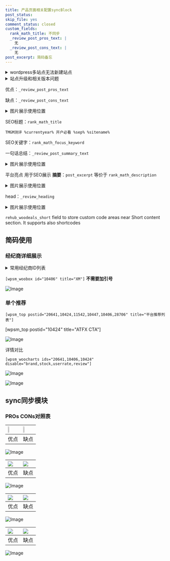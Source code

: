 ```yaml
---
title: 产品页面相关配置syncBlock
post_status: 
skip_file: yes
comment_status: closed
custom_fields:
  rank_math_title: 不同步
  _review_post_pros_text: |
    无
  _review_post_cons_text: |
    无
post_excerpt: 简码备忘
---
```

<details><summary>wordpress多站点无法新建站点</summary>

<li>和报错需要清理cookies一样的原因</li>
<li>wp-config.php里面<code>define( 'SUBDOMAIN_INSTALL', false );//子域名安装</code></li>
<li>新建子站点是用<code>define( 'SUBDOMAIN_INSTALL', true);//子域名安装</code> 完成以后，改成<code>false</code></li>
</details>

<details><summary>站点升级和相关版本问题</summary>

<p>wordpress：5.9.9
woocommerce：7.5.1
出现问题的地方：主题选项里面>><strong>Product layout >>compact style</strong></p>
<p>如何出现没有用过的字段 导致无法保存。先导出配置 然后进行修改，后面再次恢复即可。</p>
<p>出现部分字段无法显示时，需要返回默认布局后，对产品进行保存就好了。</p>
<p></p>
</details>

优点：`_review_post_pros_text`

缺点：`_review_post_cons_text`

<details><summary>图片展示使用位置</summary>

<img src="https://prod-files-secure.s3.us-west-2.amazonaws.com/39ed1227-6d7d-4570-be36-9ccd4a2c4241/f51d3d83-55d4-4bdf-9604-f37ec77ab556/Untitled.png?X-Amz-Algorithm=AWS4-HMAC-SHA256&X-Amz-Content-Sha256=UNSIGNED-PAYLOAD&X-Amz-Credential=ASIAZI2LB466UEZR4HQS%2F20251011%2Fus-west-2%2Fs3%2Faws4_request&X-Amz-Date=20251011T225515Z&X-Amz-Expires=3600&X-Amz-Security-Token=IQoJb3JpZ2luX2VjEHYaCXVzLXdlc3QtMiJIMEYCIQDZ%2BgPr6VorbVGVRi9oqUBiTi7s%2BGUlVG8G2SNWrqgGTAIhAOU42vzIn3pHb2BGipUGXfkHMeAYL0o1j2QEC7FmH0AuKv8DCB8QABoMNjM3NDIzMTgzODA1IgxkUnQIEX418lJHYBYq3APAz0kvjfiTW4dygsQna%2FcLRFzMezjtYvRP2mxRJX4FoDWvP0cnS2V9%2BaXa1ZltPGfA%2BqAfmkE99aMMdqgePUbhrFK6fm5VBlE2b%2Fzg9aZqDHaELGVlwSRSyTw%2BJaFSLP8VdX5UpSqMo26dBFhOhBf%2FLV2kC1mm4Ai2QuQJWM9LOyQWtABcrUMyuzXkVsCWqyo%2FIobaJCKgxARtSLJ3u6Eqodr%2FnLq7%2FNedaOc%2FpeXPJyyP%2BRKmHVuy5sKUAVxQtOf41wX2wNidkdWINX6gr4eKM5MvOD20XfXzrz6l0Oq4zWY7ix2XQnqpT4hAKn2vvPsux9ofTxvZzexQF6kz095lfrOboZercPT3zuk1P7WMjzQ%2BpI%2FdRsU%2B%2BR%2BUE8N%2FicIie%2F1NGyI3Q5josZBVYSodCockor0qB7f%2F3zMqEdJYFQ7LZNU%2B%2F3Kyeu53QpVz%2FfH60749FznEZBWeKQAfpMl8Gc6uOSaRRcMIIuIcHa%2FSSvFdHQq76P0xL%2BtRbq8kjQro4kmz5uIS1jxln3KIewrH4dHG4SdIN57taY38P4GavEvc8VRKD10ekW32vRTSFulYvVeolFqN957pQ1izPhNQC0soTpH7JGJw4Ha4xiCnvGxHdSakNjxMuVIk2jCzp6vHBjqkAZF02OJYQw4m9ZNwimodCW%2FjUxfh6fogk0B6xSE14zRxR0oyH%2Fn2TTGdTgdyPBtu6ISD2QEfHxS9woKNVH9C7Cg4GgNFwnywaJSHFIJgOLAT1TmxJKdozR7RK7wqvBR%2BKVVXqtfPEuXEcOEuwUl48peeDSge3lcZL2OzeYrfQPXN7Gxv%2F5h3AnE%2FGBHLXXNYcRf7WKwAD%2BuUBHuOA%2FUfQswJgoRN&X-Amz-Signature=16bb1bb7d3046048b3bf656ad6072d69a1fc54b61633de9607573a2fd1fc1ff0&X-Amz-SignedHeaders=host&x-amz-checksum-mode=ENABLED&x-id=GetObject" alt="Image">
</details>

SEO标题：`rank_math_title`

`TMGM测评 %currentyear% 开户必看 %sep% %sitename%`

SEO关键字：`rank_math_focus_keyword`

一句话总结：`_review_post_summary_text`

<details><summary>图片展示使用位置</summary>

<img src="https://prod-files-secure.s3.us-west-2.amazonaws.com/39ed1227-6d7d-4570-be36-9ccd4a2c4241/4b96a922-296c-4f4e-8630-d1c870cbce01/Untitled.png?X-Amz-Algorithm=AWS4-HMAC-SHA256&X-Amz-Content-Sha256=UNSIGNED-PAYLOAD&X-Amz-Credential=ASIAZI2LB466X64HBTRB%2F20251011%2Fus-west-2%2Fs3%2Faws4_request&X-Amz-Date=20251011T225515Z&X-Amz-Expires=3600&X-Amz-Security-Token=IQoJb3JpZ2luX2VjEHYaCXVzLXdlc3QtMiJHMEUCIQCjwQuKd4%2BO6Xaiw5BwDS%2FcUIU1s2DdIPuLkAvCfauVogIgR2WsVrYkIWskEesJH5fKnNm5xxJS28q1RCH6ug%2FcJYcq%2FwMIHxAAGgw2Mzc0MjMxODM4MDUiDCUcYiphmqOIbNZYSCrcAytaWdfxmLvCrNYWoUPMYMU6CrnqyCT2ye%2B%2FJm2Er9X6r4Z95rO8j6N1JEL2RKcysNzRNETMJyfE1pfvI58nmhV80L3DeA%2FY5kuAH5wlUsBsAdwPgtKTefD%2ByZqVoogUsDId0l%2Fvzc9j3CUTge7AOncDdNA2PbISaavsqjNxEm3RUw4Y3%2FsbpMIxuUjq5FYz0wKzyZmSAqeAy%2BWheCuErvTFRbPIOBeV%2BgrWZbLBBpKjuQPDRvRT5IwmnF8L7Xrfi7HJ8qHF%2FYa%2FdqNve6DSF4hZR1Bw8OS5YZuozczOEpbIcAXLg2ATgGAup6evno99bjN7OmrptdELqELD2I%2B200Hs6kIE68vILkwiwTBiXRr0a%2B1EA%2BKnMQdwAGL7D3Utg8kPcARhpFK6x6RxcV49uwtpH6IGuO6Bpc9ImrEhJkdNYmhXklDzexrdqZV5oZTqCQpiHWJsqtnpS%2FidB4iDagGq4A4mkwNGQgc0HRIlRuesfIUjuFvde2GziKI0uNVykIp2Y3RvumhdZMlcnSO8KD%2Bs5pzGvNPgOUZy09swpLbNq6ZwEr%2FZKDgpevGWr%2BeNaFU9kM6hpBjGpiicS1w0yT9zpHCRX2kib8I%2BnW2EwjsL8xzgr1SC3SsfdxkGMNSmq8cGOqUBiHHVnTCoSdYpTzwnE9slMvyVXTyXdIVt0Rnf%2BXlz8UeF8qBfORMHqu1KAEED%2BMEVxv4GIAwgPzVeV5FNvOHUlxljkoNDz588EI2hwFy%2BD%2BzQujur5fJnYYE9cCyanNf4USpJSgr%2B9GMXkj0JueVvxxt85Wts%2BtPjheQiR345fR6Yz7STXDLdRDoW2GWmweAN%2FEiiK%2FfxHfdZfAzaOhZ0u8XKgVSW&X-Amz-Signature=b59ec57a912eae036e7439a43242466d0446734a4a10acd527165e147cd56a72&X-Amz-SignedHeaders=host&x-amz-checksum-mode=ENABLED&x-id=GetObject" alt="Image">
</details>

平台亮点 用于SEO展示 **摘要**：`post_excerpt`  等价于 `rank_math_description`

<details><summary>图片展示使用位置</summary>

<img src="https://prod-files-secure.s3.us-west-2.amazonaws.com/39ed1227-6d7d-4570-be36-9ccd4a2c4241/1ee11f63-b60a-4dfe-a7a7-d58ff23b5d88/Untitled.png?X-Amz-Algorithm=AWS4-HMAC-SHA256&X-Amz-Content-Sha256=UNSIGNED-PAYLOAD&X-Amz-Credential=ASIAZI2LB466T6PLZZVI%2F20251011%2Fus-west-2%2Fs3%2Faws4_request&X-Amz-Date=20251011T225516Z&X-Amz-Expires=3600&X-Amz-Security-Token=IQoJb3JpZ2luX2VjEHYaCXVzLXdlc3QtMiJGMEQCIBjYY3d8BHCqHWVp5jw99d8L3UoWKP02XUtXQj%2BWi8nBAiBt6fyHptH3uLqERML%2FsXzHJJRUKUy%2FE47XYHtqbheIhir%2FAwgfEAAaDDYzNzQyMzE4MzgwNSIMaKRmAaNwZ1FzX8WGKtwDonskQarz8xLJEb9ZFGv59QbjWdZ%2FMWGv8K2iXcuxCi4KaR27qnjjSo0XhUlwkg5QAKXG%2BiOBenjWQ3UIHwDdT0df%2BpYSc5iRdo4BCUk6Z%2BUeOF79NEZwQc7t3d8tRpvMO8dhuq3%2BeY41vYknaNP6r5hMNHgek4ZbDY8ZhLsViF9JHiWO%2BWRc42iZ%2Fz5ouka5EuBDbEwPaeeBhet5uo2wt4gB7FaTppRjBo5Mg18N4ukmMF%2F57VWGFcjCaLTg5%2FwAFN14IJupvG6fYJv71ozENWMD52LHF7s9sX9sHZ1P5VzLZrKD%2FFicvLIyGEQTl9RXJQmX1vMjaNgU6ErbXYsp1cxqYq2QBCPAN%2FcvxvbJyDznPfg7i8kolImAgXAFsJRS3PiNMLes8PNrb9IeXYzJSO9vthbVR7jtmdTxtlJlcdIhTRnL%2FGt1yR5FPsH2mBSftqRFDbj7I7axPk20jPL1lJBXXARySPyapTRiyyYovhX%2F62OKIDzVuYZ%2BGNpFCdanKZjNuji8tj94qDy%2FDFiTz4BNFYHNi%2F0UwVb87S7a0yaB51VPrQom8tKoy89ZOt0lkijIvUi8Nly0v4cxuJSk2hpGWJNtqzoC2WLVTaOZx9BZmNjtiDQKNX9Lf1AwxaarxwY6pgEtanPkjgXl0WfyEIwG9cU9xSVJp%2BCLmTiuiFu%2BiKwG46WWxBTd%2FHnw6Pg8qaCfoKNGQLId3YcPfzsKME4liL4jJ3sWP8bpY0xedaZ4Qt9kLAd3tL7r0SPaqvLUyityvDlBU92b3%2FNrx%2Bu%2FoVfB582eZyCTCdy73LHyHokM7k1nQLBfFjUgFv4HyLLbQNF%2Fx9w77pPzPTzpUEFZEoYLk8INTFKk4WG3&X-Amz-Signature=98d4cb6779c457c9d16498a49c3bf3f2bd3341a8a3d6d3f9d3ff6d315f039a2f&X-Amz-SignedHeaders=host&x-amz-checksum-mode=ENABLED&x-id=GetObject" alt="Image">
<img src="https://prod-files-secure.s3.us-west-2.amazonaws.com/39ed1227-6d7d-4570-be36-9ccd4a2c4241/ad4118b5-78d8-4fbe-801e-3b29b5d99c01/Untitled.png?X-Amz-Algorithm=AWS4-HMAC-SHA256&X-Amz-Content-Sha256=UNSIGNED-PAYLOAD&X-Amz-Credential=ASIAZI2LB466T6PLZZVI%2F20251011%2Fus-west-2%2Fs3%2Faws4_request&X-Amz-Date=20251011T225516Z&X-Amz-Expires=3600&X-Amz-Security-Token=IQoJb3JpZ2luX2VjEHYaCXVzLXdlc3QtMiJGMEQCIBjYY3d8BHCqHWVp5jw99d8L3UoWKP02XUtXQj%2BWi8nBAiBt6fyHptH3uLqERML%2FsXzHJJRUKUy%2FE47XYHtqbheIhir%2FAwgfEAAaDDYzNzQyMzE4MzgwNSIMaKRmAaNwZ1FzX8WGKtwDonskQarz8xLJEb9ZFGv59QbjWdZ%2FMWGv8K2iXcuxCi4KaR27qnjjSo0XhUlwkg5QAKXG%2BiOBenjWQ3UIHwDdT0df%2BpYSc5iRdo4BCUk6Z%2BUeOF79NEZwQc7t3d8tRpvMO8dhuq3%2BeY41vYknaNP6r5hMNHgek4ZbDY8ZhLsViF9JHiWO%2BWRc42iZ%2Fz5ouka5EuBDbEwPaeeBhet5uo2wt4gB7FaTppRjBo5Mg18N4ukmMF%2F57VWGFcjCaLTg5%2FwAFN14IJupvG6fYJv71ozENWMD52LHF7s9sX9sHZ1P5VzLZrKD%2FFicvLIyGEQTl9RXJQmX1vMjaNgU6ErbXYsp1cxqYq2QBCPAN%2FcvxvbJyDznPfg7i8kolImAgXAFsJRS3PiNMLes8PNrb9IeXYzJSO9vthbVR7jtmdTxtlJlcdIhTRnL%2FGt1yR5FPsH2mBSftqRFDbj7I7axPk20jPL1lJBXXARySPyapTRiyyYovhX%2F62OKIDzVuYZ%2BGNpFCdanKZjNuji8tj94qDy%2FDFiTz4BNFYHNi%2F0UwVb87S7a0yaB51VPrQom8tKoy89ZOt0lkijIvUi8Nly0v4cxuJSk2hpGWJNtqzoC2WLVTaOZx9BZmNjtiDQKNX9Lf1AwxaarxwY6pgEtanPkjgXl0WfyEIwG9cU9xSVJp%2BCLmTiuiFu%2BiKwG46WWxBTd%2FHnw6Pg8qaCfoKNGQLId3YcPfzsKME4liL4jJ3sWP8bpY0xedaZ4Qt9kLAd3tL7r0SPaqvLUyityvDlBU92b3%2FNrx%2Bu%2FoVfB582eZyCTCdy73LHyHokM7k1nQLBfFjUgFv4HyLLbQNF%2Fx9w77pPzPTzpUEFZEoYLk8INTFKk4WG3&X-Amz-Signature=78e77a2bfbdeb8d5b0ddca66613ad8c54f20116ad922a3825abee659a4a5fe2b&X-Amz-SignedHeaders=host&x-amz-checksum-mode=ENABLED&x-id=GetObject" alt="Image">
<img src="https://prod-files-secure.s3.us-west-2.amazonaws.com/39ed1227-6d7d-4570-be36-9ccd4a2c4241/a38cf7c9-a79c-4b64-9e94-13589fe0758b/Untitled.png?X-Amz-Algorithm=AWS4-HMAC-SHA256&X-Amz-Content-Sha256=UNSIGNED-PAYLOAD&X-Amz-Credential=ASIAZI2LB466T6PLZZVI%2F20251011%2Fus-west-2%2Fs3%2Faws4_request&X-Amz-Date=20251011T225516Z&X-Amz-Expires=3600&X-Amz-Security-Token=IQoJb3JpZ2luX2VjEHYaCXVzLXdlc3QtMiJGMEQCIBjYY3d8BHCqHWVp5jw99d8L3UoWKP02XUtXQj%2BWi8nBAiBt6fyHptH3uLqERML%2FsXzHJJRUKUy%2FE47XYHtqbheIhir%2FAwgfEAAaDDYzNzQyMzE4MzgwNSIMaKRmAaNwZ1FzX8WGKtwDonskQarz8xLJEb9ZFGv59QbjWdZ%2FMWGv8K2iXcuxCi4KaR27qnjjSo0XhUlwkg5QAKXG%2BiOBenjWQ3UIHwDdT0df%2BpYSc5iRdo4BCUk6Z%2BUeOF79NEZwQc7t3d8tRpvMO8dhuq3%2BeY41vYknaNP6r5hMNHgek4ZbDY8ZhLsViF9JHiWO%2BWRc42iZ%2Fz5ouka5EuBDbEwPaeeBhet5uo2wt4gB7FaTppRjBo5Mg18N4ukmMF%2F57VWGFcjCaLTg5%2FwAFN14IJupvG6fYJv71ozENWMD52LHF7s9sX9sHZ1P5VzLZrKD%2FFicvLIyGEQTl9RXJQmX1vMjaNgU6ErbXYsp1cxqYq2QBCPAN%2FcvxvbJyDznPfg7i8kolImAgXAFsJRS3PiNMLes8PNrb9IeXYzJSO9vthbVR7jtmdTxtlJlcdIhTRnL%2FGt1yR5FPsH2mBSftqRFDbj7I7axPk20jPL1lJBXXARySPyapTRiyyYovhX%2F62OKIDzVuYZ%2BGNpFCdanKZjNuji8tj94qDy%2FDFiTz4BNFYHNi%2F0UwVb87S7a0yaB51VPrQom8tKoy89ZOt0lkijIvUi8Nly0v4cxuJSk2hpGWJNtqzoC2WLVTaOZx9BZmNjtiDQKNX9Lf1AwxaarxwY6pgEtanPkjgXl0WfyEIwG9cU9xSVJp%2BCLmTiuiFu%2BiKwG46WWxBTd%2FHnw6Pg8qaCfoKNGQLId3YcPfzsKME4liL4jJ3sWP8bpY0xedaZ4Qt9kLAd3tL7r0SPaqvLUyityvDlBU92b3%2FNrx%2Bu%2FoVfB582eZyCTCdy73LHyHokM7k1nQLBfFjUgFv4HyLLbQNF%2Fx9w77pPzPTzpUEFZEoYLk8INTFKk4WG3&X-Amz-Signature=b38630242ca8974e4f5cb9080ab892e986da3f7046974cf1ca1207c878611a88&X-Amz-SignedHeaders=host&x-amz-checksum-mode=ENABLED&x-id=GetObject" alt="Image">
<img src="https://prod-files-secure.s3.us-west-2.amazonaws.com/39ed1227-6d7d-4570-be36-9ccd4a2c4241/7da6fc1e-d2ac-42ae-8c75-cb5749aa18f6/Untitled.png?X-Amz-Algorithm=AWS4-HMAC-SHA256&X-Amz-Content-Sha256=UNSIGNED-PAYLOAD&X-Amz-Credential=ASIAZI2LB466T6PLZZVI%2F20251011%2Fus-west-2%2Fs3%2Faws4_request&X-Amz-Date=20251011T225516Z&X-Amz-Expires=3600&X-Amz-Security-Token=IQoJb3JpZ2luX2VjEHYaCXVzLXdlc3QtMiJGMEQCIBjYY3d8BHCqHWVp5jw99d8L3UoWKP02XUtXQj%2BWi8nBAiBt6fyHptH3uLqERML%2FsXzHJJRUKUy%2FE47XYHtqbheIhir%2FAwgfEAAaDDYzNzQyMzE4MzgwNSIMaKRmAaNwZ1FzX8WGKtwDonskQarz8xLJEb9ZFGv59QbjWdZ%2FMWGv8K2iXcuxCi4KaR27qnjjSo0XhUlwkg5QAKXG%2BiOBenjWQ3UIHwDdT0df%2BpYSc5iRdo4BCUk6Z%2BUeOF79NEZwQc7t3d8tRpvMO8dhuq3%2BeY41vYknaNP6r5hMNHgek4ZbDY8ZhLsViF9JHiWO%2BWRc42iZ%2Fz5ouka5EuBDbEwPaeeBhet5uo2wt4gB7FaTppRjBo5Mg18N4ukmMF%2F57VWGFcjCaLTg5%2FwAFN14IJupvG6fYJv71ozENWMD52LHF7s9sX9sHZ1P5VzLZrKD%2FFicvLIyGEQTl9RXJQmX1vMjaNgU6ErbXYsp1cxqYq2QBCPAN%2FcvxvbJyDznPfg7i8kolImAgXAFsJRS3PiNMLes8PNrb9IeXYzJSO9vthbVR7jtmdTxtlJlcdIhTRnL%2FGt1yR5FPsH2mBSftqRFDbj7I7axPk20jPL1lJBXXARySPyapTRiyyYovhX%2F62OKIDzVuYZ%2BGNpFCdanKZjNuji8tj94qDy%2FDFiTz4BNFYHNi%2F0UwVb87S7a0yaB51VPrQom8tKoy89ZOt0lkijIvUi8Nly0v4cxuJSk2hpGWJNtqzoC2WLVTaOZx9BZmNjtiDQKNX9Lf1AwxaarxwY6pgEtanPkjgXl0WfyEIwG9cU9xSVJp%2BCLmTiuiFu%2BiKwG46WWxBTd%2FHnw6Pg8qaCfoKNGQLId3YcPfzsKME4liL4jJ3sWP8bpY0xedaZ4Qt9kLAd3tL7r0SPaqvLUyityvDlBU92b3%2FNrx%2Bu%2FoVfB582eZyCTCdy73LHyHokM7k1nQLBfFjUgFv4HyLLbQNF%2Fx9w77pPzPTzpUEFZEoYLk8INTFKk4WG3&X-Amz-Signature=4c6f86bc8196ab2c9a9cee0d5f668c70fac2cf9c2cb2c918f01aec2f1ad66451&X-Amz-SignedHeaders=host&x-amz-checksum-mode=ENABLED&x-id=GetObject" alt="Image">
<img src="https://prod-files-secure.s3.us-west-2.amazonaws.com/39ed1227-6d7d-4570-be36-9ccd4a2c4241/7e97f40a-eaee-47f5-b2f9-475f96808fa7/Untitled.png?X-Amz-Algorithm=AWS4-HMAC-SHA256&X-Amz-Content-Sha256=UNSIGNED-PAYLOAD&X-Amz-Credential=ASIAZI2LB466T6PLZZVI%2F20251011%2Fus-west-2%2Fs3%2Faws4_request&X-Amz-Date=20251011T225516Z&X-Amz-Expires=3600&X-Amz-Security-Token=IQoJb3JpZ2luX2VjEHYaCXVzLXdlc3QtMiJGMEQCIBjYY3d8BHCqHWVp5jw99d8L3UoWKP02XUtXQj%2BWi8nBAiBt6fyHptH3uLqERML%2FsXzHJJRUKUy%2FE47XYHtqbheIhir%2FAwgfEAAaDDYzNzQyMzE4MzgwNSIMaKRmAaNwZ1FzX8WGKtwDonskQarz8xLJEb9ZFGv59QbjWdZ%2FMWGv8K2iXcuxCi4KaR27qnjjSo0XhUlwkg5QAKXG%2BiOBenjWQ3UIHwDdT0df%2BpYSc5iRdo4BCUk6Z%2BUeOF79NEZwQc7t3d8tRpvMO8dhuq3%2BeY41vYknaNP6r5hMNHgek4ZbDY8ZhLsViF9JHiWO%2BWRc42iZ%2Fz5ouka5EuBDbEwPaeeBhet5uo2wt4gB7FaTppRjBo5Mg18N4ukmMF%2F57VWGFcjCaLTg5%2FwAFN14IJupvG6fYJv71ozENWMD52LHF7s9sX9sHZ1P5VzLZrKD%2FFicvLIyGEQTl9RXJQmX1vMjaNgU6ErbXYsp1cxqYq2QBCPAN%2FcvxvbJyDznPfg7i8kolImAgXAFsJRS3PiNMLes8PNrb9IeXYzJSO9vthbVR7jtmdTxtlJlcdIhTRnL%2FGt1yR5FPsH2mBSftqRFDbj7I7axPk20jPL1lJBXXARySPyapTRiyyYovhX%2F62OKIDzVuYZ%2BGNpFCdanKZjNuji8tj94qDy%2FDFiTz4BNFYHNi%2F0UwVb87S7a0yaB51VPrQom8tKoy89ZOt0lkijIvUi8Nly0v4cxuJSk2hpGWJNtqzoC2WLVTaOZx9BZmNjtiDQKNX9Lf1AwxaarxwY6pgEtanPkjgXl0WfyEIwG9cU9xSVJp%2BCLmTiuiFu%2BiKwG46WWxBTd%2FHnw6Pg8qaCfoKNGQLId3YcPfzsKME4liL4jJ3sWP8bpY0xedaZ4Qt9kLAd3tL7r0SPaqvLUyityvDlBU92b3%2FNrx%2Bu%2FoVfB582eZyCTCdy73LHyHokM7k1nQLBfFjUgFv4HyLLbQNF%2Fx9w77pPzPTzpUEFZEoYLk8INTFKk4WG3&X-Amz-Signature=f215a4a78d531280eebb8a9690d7e1a05bb468fbf0185b56de5d125d368c3840&X-Amz-SignedHeaders=host&x-amz-checksum-mode=ENABLED&x-id=GetObject" alt="Image">
</details>

head：`_review_heading`

<details><summary>图片展示使用位置</summary>

<img src="https://prod-files-secure.s3.us-west-2.amazonaws.com/39ed1227-6d7d-4570-be36-9ccd4a2c4241/3a4650ad-9887-415c-889a-edd51fa54f27/Untitled.png?X-Amz-Algorithm=AWS4-HMAC-SHA256&X-Amz-Content-Sha256=UNSIGNED-PAYLOAD&X-Amz-Credential=ASIAZI2LB466YG34OL2H%2F20251011%2Fus-west-2%2Fs3%2Faws4_request&X-Amz-Date=20251011T225516Z&X-Amz-Expires=3600&X-Amz-Security-Token=IQoJb3JpZ2luX2VjEHYaCXVzLXdlc3QtMiJHMEUCIQCkAlVVZEnkUPI3PnykRNXvBlgeLWUTspIVRkyBoZZcYwIgH07PPye5ORndrQ1J1n0ioDeaFDOlCoyvHIwsb2AvMMMq%2FwMIHxAAGgw2Mzc0MjMxODM4MDUiDGZVBpaO7ZvyANP%2FBircA2Ui2mbGwqOC9UM9Y%2FXjlqhO9vW3%2BWHkhUV1qCMBvnz7ClSylxqcIzE4fjwoVCXMBZ%2F9bVwv7QB%2Fh%2BbaP1RY6ul2pi7I1rTGk2JWLcD9EKsBBf6hPv5kAjwZ7VjpfTtoXCD2xgvA1J6nwR2GpGIAXcxsaRdn1ywZk80tQCuYSN0%2F5wuh202B2j9m6NYgw8sELWE6q4M37bJHtjrfQsiCvPduGmahyPP2H%2BZ2liu1ckhlFnw9efbVZ3Ufeaj%2B9r2tQssjiRlziSPb3KkjcfoCzoV0enDH2Ru2PUWbg51YfYvALhnPo%2FySu0doumoPz4LqxpnwPqvzIRcfUN6nu2V3aABEppWEzMbdu%2BSmMuklqZA4V133BPnRKhAEPRONBrbV8iBapUb5XlRorsbbXrorevo63MLStkF4rJBFDHNCs26jljakb%2B%2Bl1SWbhj7MHNcahYpx1cz8dKp%2F%2B9%2ByiyptbWB0ok5od%2FdJFTgHR11%2BAEx%2FtQwvlczy1X8Cs5%2Fg7ulEsJ7FQvc4qlJACl8jukX3agP%2Fiyzq2lNkOC%2FWnOpz%2Fp%2FGc4eHPF61BBTRY6dGbODG7QMj8ygQumJEmmHlKhrpmGiQz%2Bzg%2FJlWAII9ELE4ux%2BRVhW99QI61fqZH0c8MMWnq8cGOqUBM%2F8lT5L6uLq8Brv73jpu0RZRGlrt%2B4A%2BfmvKvfosLeDw3zF5caHp%2FbZD6IRzWxc7ZaZanazKU7%2BU%2FZlM1JCy52Sr9ZtaXa3NCaB6HmG3lTfZ3zpi73rYnI0Qb6L0ALFUk5TaFB4unneQVyNqjRDL7vpsNS3DGh6WUa4VdrxJ7jo8BfE1HWvfc%2FwBBI%2BfI%2FtXuYiRVppaC5S4rJUd%2FPFJSlAsOzlt&X-Amz-Signature=71c371b79f42383b5b2e8e1b54ea4d2fbdecff3fd99f67d3587394a33bf8a5fe&X-Amz-SignedHeaders=host&x-amz-checksum-mode=ENABLED&x-id=GetObject" alt="Image">
</details>

`rehub_woodeals_short`	field to store custom code areas near Short content section. It supports also shortcodes



## 简码使用

### 经纪商详细展示

<details><summary>常用经纪商ID列表</summary>

<pre><code class="php">嘉盛 ===> 20641  [wpsm_woobox id="20641" title="嘉盛"]
易信easymarkets ===> 11542  [wpsm_woobox id="11542" title="易信easymarkets"]
ATFX外汇 ===> 10424  [wpsm_woobox id="10424" title="ATFX"]
XM ===> 10406  [wpsm_woobox id="10406" title="XM"]
TMGM ===> 29622  [wpsm_woobox id="29622" title="TMGM"]
HYCM ===> 10447  [wpsm_woobox id="10447" title="HYCM"]
fpmarkets澳福外汇 ===> 20639  [wpsm_woobox id="20639" title="fpmarkets澳福外汇"]</code></pre>
</details>

`[wpsm_woobox id="10406" title="XM"]` **不需要加引号**

![Image](https://prod-files-secure.s3.us-west-2.amazonaws.com/39ed1227-6d7d-4570-be36-9ccd4a2c4241/4f898f9d-0fa7-4e43-acd3-ac6bc7be575a/Untitled.png?X-Amz-Algorithm=AWS4-HMAC-SHA256&X-Amz-Content-Sha256=UNSIGNED-PAYLOAD&X-Amz-Credential=ASIAZI2LB4666QG7WSBL%2F20251011%2Fus-west-2%2Fs3%2Faws4_request&X-Amz-Date=20251011T225514Z&X-Amz-Expires=3600&X-Amz-Security-Token=IQoJb3JpZ2luX2VjEHYaCXVzLXdlc3QtMiJGMEQCIDj%2BO11nAP951rc%2BE8Gl6tGnS279iZKaAt7UxUam0F0wAiAZmoUV%2BB3iVbwG6uL20xH7d3E893G0ZI5dJsX0Mb3BBCr%2FAwgfEAAaDDYzNzQyMzE4MzgwNSIM8QQJUuUNkEq8OMFcKtwDOepwMCPkbJsmfKMu39vh%2FPht%2B3XEyuiak8fneYp1%2FtJYTeyxcEIaKHihR0TtVdpqFYFJ6x5Nl01ChQhknwKtCFwtEdG71hDQ96zrX8u8igrGOmjPrzrH0RNBho3WZNUCzYvb47qWAteF%2BvhUOiAQ8jvghaepq1al4EpdkyRE5cPn4vJSfqRMqVyQNOlGA0F6d%2F9T2kuUf6Hv7lDBudbGHs5SWVGP7fyj%2FYi02PXgySsznsemU0paCNWpwlJVFh7ffMZ8Q3778rshkRtA4WM80qhUX6%2BcjpqzXJbonLbvHuNMTnbJ7oQsUVQ7O2ye0RF82g%2FdWYp%2BTn%2Bf%2Fnd%2FQrGj0VVXaGhoEoI9XDX3qQdpHr22RPL5Do4Td122Oh6D%2B24u7YWdRaO35%2F0pnRYGIheLv%2BfqC4Tn1DTaXijgq15go4KSWDH%2BXJHMyUoM4l%2FQMii9I6iGjK%2F08DGneFp44tAl4%2FYZ95ihxabMX27BIZ07G%2FqZxKzr40l2uEIRUN4rrgvVMiPwq3iEjfYnhc78Hnu8fmvioAnX4k8vYbI8XgyXJTN7NR0FfITCsiMUC7F3O%2B5i5ipFRAs%2FpzZxwc5nwyc7W369jiiX8B%2BKtxo%2F9U8%2BuzBTQRCNfcNWXhAawnMwx6arxwY6pgEPWn7Dq3R86%2F3CNUgpn1vTKc%2FbcYOKhCnoFe9thw4qmw3UpDJHUolcoGSieOjHeNwtO03FZuBqHRIHFoWbork0EcV2iVgedoUb4M1dBvvYkEyolbFshl%2FCiUIH83Ok7IgYBncno4%2Fi5%2BG8EjSiPXBiS%2BAx6LVi%2FMOZlauPTLrj4loevVGV2PB0L%2BXyxHWHucP%2FYdhQGxXFKVtL9MqYi2%2F0958cZi3N&X-Amz-Signature=5f2db1536da790a97be7bbbc3ea2096045684d2c3eed5898db8365d80c6214fc&X-Amz-SignedHeaders=host&x-amz-checksum-mode=ENABLED&x-id=GetObject)

### 单个推荐
`[wpsm_top postid="20641,10424,11542,10447,10406,28706" title="平台推荐列表"]`

[wpsm_top postid="10424" title="ATFX CTA"]

![Image](https://prod-files-secure.s3.us-west-2.amazonaws.com/39ed1227-6d7d-4570-be36-9ccd4a2c4241/5ac620dc-51a8-48b6-b55d-91f47299193c/Untitled.png?X-Amz-Algorithm=AWS4-HMAC-SHA256&X-Amz-Content-Sha256=UNSIGNED-PAYLOAD&X-Amz-Credential=ASIAZI2LB4666QG7WSBL%2F20251011%2Fus-west-2%2Fs3%2Faws4_request&X-Amz-Date=20251011T225514Z&X-Amz-Expires=3600&X-Amz-Security-Token=IQoJb3JpZ2luX2VjEHYaCXVzLXdlc3QtMiJGMEQCIDj%2BO11nAP951rc%2BE8Gl6tGnS279iZKaAt7UxUam0F0wAiAZmoUV%2BB3iVbwG6uL20xH7d3E893G0ZI5dJsX0Mb3BBCr%2FAwgfEAAaDDYzNzQyMzE4MzgwNSIM8QQJUuUNkEq8OMFcKtwDOepwMCPkbJsmfKMu39vh%2FPht%2B3XEyuiak8fneYp1%2FtJYTeyxcEIaKHihR0TtVdpqFYFJ6x5Nl01ChQhknwKtCFwtEdG71hDQ96zrX8u8igrGOmjPrzrH0RNBho3WZNUCzYvb47qWAteF%2BvhUOiAQ8jvghaepq1al4EpdkyRE5cPn4vJSfqRMqVyQNOlGA0F6d%2F9T2kuUf6Hv7lDBudbGHs5SWVGP7fyj%2FYi02PXgySsznsemU0paCNWpwlJVFh7ffMZ8Q3778rshkRtA4WM80qhUX6%2BcjpqzXJbonLbvHuNMTnbJ7oQsUVQ7O2ye0RF82g%2FdWYp%2BTn%2Bf%2Fnd%2FQrGj0VVXaGhoEoI9XDX3qQdpHr22RPL5Do4Td122Oh6D%2B24u7YWdRaO35%2F0pnRYGIheLv%2BfqC4Tn1DTaXijgq15go4KSWDH%2BXJHMyUoM4l%2FQMii9I6iGjK%2F08DGneFp44tAl4%2FYZ95ihxabMX27BIZ07G%2FqZxKzr40l2uEIRUN4rrgvVMiPwq3iEjfYnhc78Hnu8fmvioAnX4k8vYbI8XgyXJTN7NR0FfITCsiMUC7F3O%2B5i5ipFRAs%2FpzZxwc5nwyc7W369jiiX8B%2BKtxo%2F9U8%2BuzBTQRCNfcNWXhAawnMwx6arxwY6pgEPWn7Dq3R86%2F3CNUgpn1vTKc%2FbcYOKhCnoFe9thw4qmw3UpDJHUolcoGSieOjHeNwtO03FZuBqHRIHFoWbork0EcV2iVgedoUb4M1dBvvYkEyolbFshl%2FCiUIH83Ok7IgYBncno4%2Fi5%2BG8EjSiPXBiS%2BAx6LVi%2FMOZlauPTLrj4loevVGV2PB0L%2BXyxHWHucP%2FYdhQGxXFKVtL9MqYi2%2F0958cZi3N&X-Amz-Signature=9e536ff6aae4aaec0b1fbe9c61a80855981a8813259cdc1d2df7e70682136b9a&X-Amz-SignedHeaders=host&x-amz-checksum-mode=ENABLED&x-id=GetObject)

详情对比

`[wpsm_woocharts ids="20641,10406,10424" disable="brand,stock,userrate,review"]`

![Image](https://prod-files-secure.s3.us-west-2.amazonaws.com/39ed1227-6d7d-4570-be36-9ccd4a2c4241/bf3ba45f-b9f3-4295-8aef-b4a495fd25f4/Untitled.png?X-Amz-Algorithm=AWS4-HMAC-SHA256&X-Amz-Content-Sha256=UNSIGNED-PAYLOAD&X-Amz-Credential=ASIAZI2LB4666QG7WSBL%2F20251011%2Fus-west-2%2Fs3%2Faws4_request&X-Amz-Date=20251011T225514Z&X-Amz-Expires=3600&X-Amz-Security-Token=IQoJb3JpZ2luX2VjEHYaCXVzLXdlc3QtMiJGMEQCIDj%2BO11nAP951rc%2BE8Gl6tGnS279iZKaAt7UxUam0F0wAiAZmoUV%2BB3iVbwG6uL20xH7d3E893G0ZI5dJsX0Mb3BBCr%2FAwgfEAAaDDYzNzQyMzE4MzgwNSIM8QQJUuUNkEq8OMFcKtwDOepwMCPkbJsmfKMu39vh%2FPht%2B3XEyuiak8fneYp1%2FtJYTeyxcEIaKHihR0TtVdpqFYFJ6x5Nl01ChQhknwKtCFwtEdG71hDQ96zrX8u8igrGOmjPrzrH0RNBho3WZNUCzYvb47qWAteF%2BvhUOiAQ8jvghaepq1al4EpdkyRE5cPn4vJSfqRMqVyQNOlGA0F6d%2F9T2kuUf6Hv7lDBudbGHs5SWVGP7fyj%2FYi02PXgySsznsemU0paCNWpwlJVFh7ffMZ8Q3778rshkRtA4WM80qhUX6%2BcjpqzXJbonLbvHuNMTnbJ7oQsUVQ7O2ye0RF82g%2FdWYp%2BTn%2Bf%2Fnd%2FQrGj0VVXaGhoEoI9XDX3qQdpHr22RPL5Do4Td122Oh6D%2B24u7YWdRaO35%2F0pnRYGIheLv%2BfqC4Tn1DTaXijgq15go4KSWDH%2BXJHMyUoM4l%2FQMii9I6iGjK%2F08DGneFp44tAl4%2FYZ95ihxabMX27BIZ07G%2FqZxKzr40l2uEIRUN4rrgvVMiPwq3iEjfYnhc78Hnu8fmvioAnX4k8vYbI8XgyXJTN7NR0FfITCsiMUC7F3O%2B5i5ipFRAs%2FpzZxwc5nwyc7W369jiiX8B%2BKtxo%2F9U8%2BuzBTQRCNfcNWXhAawnMwx6arxwY6pgEPWn7Dq3R86%2F3CNUgpn1vTKc%2FbcYOKhCnoFe9thw4qmw3UpDJHUolcoGSieOjHeNwtO03FZuBqHRIHFoWbork0EcV2iVgedoUb4M1dBvvYkEyolbFshl%2FCiUIH83Ok7IgYBncno4%2Fi5%2BG8EjSiPXBiS%2BAx6LVi%2FMOZlauPTLrj4loevVGV2PB0L%2BXyxHWHucP%2FYdhQGxXFKVtL9MqYi2%2F0958cZi3N&X-Amz-Signature=b5ad55ca857ee0993d0091298bcd82118e866eb26cdcd63b8394d10b5b8d7803&X-Amz-SignedHeaders=host&x-amz-checksum-mode=ENABLED&x-id=GetObject)

![Image](https://prod-files-secure.s3.us-west-2.amazonaws.com/39ed1227-6d7d-4570-be36-9ccd4a2c4241/30bc56ef-f383-4b48-9768-2ebc9e436ec0/Untitled.png?X-Amz-Algorithm=AWS4-HMAC-SHA256&X-Amz-Content-Sha256=UNSIGNED-PAYLOAD&X-Amz-Credential=ASIAZI2LB4666QG7WSBL%2F20251011%2Fus-west-2%2Fs3%2Faws4_request&X-Amz-Date=20251011T225514Z&X-Amz-Expires=3600&X-Amz-Security-Token=IQoJb3JpZ2luX2VjEHYaCXVzLXdlc3QtMiJGMEQCIDj%2BO11nAP951rc%2BE8Gl6tGnS279iZKaAt7UxUam0F0wAiAZmoUV%2BB3iVbwG6uL20xH7d3E893G0ZI5dJsX0Mb3BBCr%2FAwgfEAAaDDYzNzQyMzE4MzgwNSIM8QQJUuUNkEq8OMFcKtwDOepwMCPkbJsmfKMu39vh%2FPht%2B3XEyuiak8fneYp1%2FtJYTeyxcEIaKHihR0TtVdpqFYFJ6x5Nl01ChQhknwKtCFwtEdG71hDQ96zrX8u8igrGOmjPrzrH0RNBho3WZNUCzYvb47qWAteF%2BvhUOiAQ8jvghaepq1al4EpdkyRE5cPn4vJSfqRMqVyQNOlGA0F6d%2F9T2kuUf6Hv7lDBudbGHs5SWVGP7fyj%2FYi02PXgySsznsemU0paCNWpwlJVFh7ffMZ8Q3778rshkRtA4WM80qhUX6%2BcjpqzXJbonLbvHuNMTnbJ7oQsUVQ7O2ye0RF82g%2FdWYp%2BTn%2Bf%2Fnd%2FQrGj0VVXaGhoEoI9XDX3qQdpHr22RPL5Do4Td122Oh6D%2B24u7YWdRaO35%2F0pnRYGIheLv%2BfqC4Tn1DTaXijgq15go4KSWDH%2BXJHMyUoM4l%2FQMii9I6iGjK%2F08DGneFp44tAl4%2FYZ95ihxabMX27BIZ07G%2FqZxKzr40l2uEIRUN4rrgvVMiPwq3iEjfYnhc78Hnu8fmvioAnX4k8vYbI8XgyXJTN7NR0FfITCsiMUC7F3O%2B5i5ipFRAs%2FpzZxwc5nwyc7W369jiiX8B%2BKtxo%2F9U8%2BuzBTQRCNfcNWXhAawnMwx6arxwY6pgEPWn7Dq3R86%2F3CNUgpn1vTKc%2FbcYOKhCnoFe9thw4qmw3UpDJHUolcoGSieOjHeNwtO03FZuBqHRIHFoWbork0EcV2iVgedoUb4M1dBvvYkEyolbFshl%2FCiUIH83Ok7IgYBncno4%2Fi5%2BG8EjSiPXBiS%2BAx6LVi%2FMOZlauPTLrj4loevVGV2PB0L%2BXyxHWHucP%2FYdhQGxXFKVtL9MqYi2%2F0958cZi3N&X-Amz-Signature=4f3e3a8148056997880cdbb375ea327f15704623a67f96388b6685dadf577d37&X-Amz-SignedHeaders=host&x-amz-checksum-mode=ENABLED&x-id=GetObject)

## sync同步模块

### PROs CONs对照表

| <img src="https://cdn.ifttt.fun/gh/jarlin8/OSS@main/icons/customize/pros.svg" height="auto" width="37.3%"> | <img src="https://cdn.ifttt.fun/gh/jarlin8/OSS@main/icons/customize/cons.svg" height="auto" width="28.8%"> |
| :--- | :--- |
| 优点 | 缺点 |

![Image](https://prod-files-secure.s3.us-west-2.amazonaws.com/39ed1227-6d7d-4570-be36-9ccd4a2c4241/8742b755-dfb5-4004-9a5f-d6e561664bd8/Untitled.png?X-Amz-Algorithm=AWS4-HMAC-SHA256&X-Amz-Content-Sha256=UNSIGNED-PAYLOAD&X-Amz-Credential=ASIAZI2LB4666QG7WSBL%2F20251011%2Fus-west-2%2Fs3%2Faws4_request&X-Amz-Date=20251011T225514Z&X-Amz-Expires=3600&X-Amz-Security-Token=IQoJb3JpZ2luX2VjEHYaCXVzLXdlc3QtMiJGMEQCIDj%2BO11nAP951rc%2BE8Gl6tGnS279iZKaAt7UxUam0F0wAiAZmoUV%2BB3iVbwG6uL20xH7d3E893G0ZI5dJsX0Mb3BBCr%2FAwgfEAAaDDYzNzQyMzE4MzgwNSIM8QQJUuUNkEq8OMFcKtwDOepwMCPkbJsmfKMu39vh%2FPht%2B3XEyuiak8fneYp1%2FtJYTeyxcEIaKHihR0TtVdpqFYFJ6x5Nl01ChQhknwKtCFwtEdG71hDQ96zrX8u8igrGOmjPrzrH0RNBho3WZNUCzYvb47qWAteF%2BvhUOiAQ8jvghaepq1al4EpdkyRE5cPn4vJSfqRMqVyQNOlGA0F6d%2F9T2kuUf6Hv7lDBudbGHs5SWVGP7fyj%2FYi02PXgySsznsemU0paCNWpwlJVFh7ffMZ8Q3778rshkRtA4WM80qhUX6%2BcjpqzXJbonLbvHuNMTnbJ7oQsUVQ7O2ye0RF82g%2FdWYp%2BTn%2Bf%2Fnd%2FQrGj0VVXaGhoEoI9XDX3qQdpHr22RPL5Do4Td122Oh6D%2B24u7YWdRaO35%2F0pnRYGIheLv%2BfqC4Tn1DTaXijgq15go4KSWDH%2BXJHMyUoM4l%2FQMii9I6iGjK%2F08DGneFp44tAl4%2FYZ95ihxabMX27BIZ07G%2FqZxKzr40l2uEIRUN4rrgvVMiPwq3iEjfYnhc78Hnu8fmvioAnX4k8vYbI8XgyXJTN7NR0FfITCsiMUC7F3O%2B5i5ipFRAs%2FpzZxwc5nwyc7W369jiiX8B%2BKtxo%2F9U8%2BuzBTQRCNfcNWXhAawnMwx6arxwY6pgEPWn7Dq3R86%2F3CNUgpn1vTKc%2FbcYOKhCnoFe9thw4qmw3UpDJHUolcoGSieOjHeNwtO03FZuBqHRIHFoWbork0EcV2iVgedoUb4M1dBvvYkEyolbFshl%2FCiUIH83Ok7IgYBncno4%2Fi5%2BG8EjSiPXBiS%2BAx6LVi%2FMOZlauPTLrj4loevVGV2PB0L%2BXyxHWHucP%2FYdhQGxXFKVtL9MqYi2%2F0958cZi3N&X-Amz-Signature=4aa32fca298ec7dff0292e8fd2440939e8a3a6175f87e1e10de49cdb74709bd8&X-Amz-SignedHeaders=host&x-amz-checksum-mode=ENABLED&x-id=GetObject)

| <img src="https://cdn.ifttt.fun/gh/jarlin8/OSS@main/icons/customize/pros1.svg" height="auto"> | <img src="https://cdn.ifttt.fun/gh/jarlin8/OSS@main/icons/customize/cons1.svg" height="auto"> |
| :--- | :--- |
| 优点 | 缺点 |

![Image](https://prod-files-secure.s3.us-west-2.amazonaws.com/39ed1227-6d7d-4570-be36-9ccd4a2c4241/806358f8-c9c4-4e17-bb35-c6c76a5397a5/Untitled.png?X-Amz-Algorithm=AWS4-HMAC-SHA256&X-Amz-Content-Sha256=UNSIGNED-PAYLOAD&X-Amz-Credential=ASIAZI2LB4666QG7WSBL%2F20251011%2Fus-west-2%2Fs3%2Faws4_request&X-Amz-Date=20251011T225514Z&X-Amz-Expires=3600&X-Amz-Security-Token=IQoJb3JpZ2luX2VjEHYaCXVzLXdlc3QtMiJGMEQCIDj%2BO11nAP951rc%2BE8Gl6tGnS279iZKaAt7UxUam0F0wAiAZmoUV%2BB3iVbwG6uL20xH7d3E893G0ZI5dJsX0Mb3BBCr%2FAwgfEAAaDDYzNzQyMzE4MzgwNSIM8QQJUuUNkEq8OMFcKtwDOepwMCPkbJsmfKMu39vh%2FPht%2B3XEyuiak8fneYp1%2FtJYTeyxcEIaKHihR0TtVdpqFYFJ6x5Nl01ChQhknwKtCFwtEdG71hDQ96zrX8u8igrGOmjPrzrH0RNBho3WZNUCzYvb47qWAteF%2BvhUOiAQ8jvghaepq1al4EpdkyRE5cPn4vJSfqRMqVyQNOlGA0F6d%2F9T2kuUf6Hv7lDBudbGHs5SWVGP7fyj%2FYi02PXgySsznsemU0paCNWpwlJVFh7ffMZ8Q3778rshkRtA4WM80qhUX6%2BcjpqzXJbonLbvHuNMTnbJ7oQsUVQ7O2ye0RF82g%2FdWYp%2BTn%2Bf%2Fnd%2FQrGj0VVXaGhoEoI9XDX3qQdpHr22RPL5Do4Td122Oh6D%2B24u7YWdRaO35%2F0pnRYGIheLv%2BfqC4Tn1DTaXijgq15go4KSWDH%2BXJHMyUoM4l%2FQMii9I6iGjK%2F08DGneFp44tAl4%2FYZ95ihxabMX27BIZ07G%2FqZxKzr40l2uEIRUN4rrgvVMiPwq3iEjfYnhc78Hnu8fmvioAnX4k8vYbI8XgyXJTN7NR0FfITCsiMUC7F3O%2B5i5ipFRAs%2FpzZxwc5nwyc7W369jiiX8B%2BKtxo%2F9U8%2BuzBTQRCNfcNWXhAawnMwx6arxwY6pgEPWn7Dq3R86%2F3CNUgpn1vTKc%2FbcYOKhCnoFe9thw4qmw3UpDJHUolcoGSieOjHeNwtO03FZuBqHRIHFoWbork0EcV2iVgedoUb4M1dBvvYkEyolbFshl%2FCiUIH83Ok7IgYBncno4%2Fi5%2BG8EjSiPXBiS%2BAx6LVi%2FMOZlauPTLrj4loevVGV2PB0L%2BXyxHWHucP%2FYdhQGxXFKVtL9MqYi2%2F0958cZi3N&X-Amz-Signature=a3b892f238d2faea1e3f23c1c9e515b85f3fc81055196f95319967aa20242e90&X-Amz-SignedHeaders=host&x-amz-checksum-mode=ENABLED&x-id=GetObject)

| <img src="https://cdn.ifttt.fun/gh/jarlin8/OSS@main/icons/customize/pros2.svg" height="auto"> | <img src="https://cdn.ifttt.fun/gh/jarlin8/OSS@main/icons/customize/cons2.svg" height="auto"> |
| :--- | :--- |
| 优点 | 缺点 |

![Image](https://prod-files-secure.s3.us-west-2.amazonaws.com/39ed1227-6d7d-4570-be36-9ccd4a2c4241/a9245ec9-70dd-4005-b534-0d54315fc5f3/Untitled.png?X-Amz-Algorithm=AWS4-HMAC-SHA256&X-Amz-Content-Sha256=UNSIGNED-PAYLOAD&X-Amz-Credential=ASIAZI2LB4666QG7WSBL%2F20251011%2Fus-west-2%2Fs3%2Faws4_request&X-Amz-Date=20251011T225514Z&X-Amz-Expires=3600&X-Amz-Security-Token=IQoJb3JpZ2luX2VjEHYaCXVzLXdlc3QtMiJGMEQCIDj%2BO11nAP951rc%2BE8Gl6tGnS279iZKaAt7UxUam0F0wAiAZmoUV%2BB3iVbwG6uL20xH7d3E893G0ZI5dJsX0Mb3BBCr%2FAwgfEAAaDDYzNzQyMzE4MzgwNSIM8QQJUuUNkEq8OMFcKtwDOepwMCPkbJsmfKMu39vh%2FPht%2B3XEyuiak8fneYp1%2FtJYTeyxcEIaKHihR0TtVdpqFYFJ6x5Nl01ChQhknwKtCFwtEdG71hDQ96zrX8u8igrGOmjPrzrH0RNBho3WZNUCzYvb47qWAteF%2BvhUOiAQ8jvghaepq1al4EpdkyRE5cPn4vJSfqRMqVyQNOlGA0F6d%2F9T2kuUf6Hv7lDBudbGHs5SWVGP7fyj%2FYi02PXgySsznsemU0paCNWpwlJVFh7ffMZ8Q3778rshkRtA4WM80qhUX6%2BcjpqzXJbonLbvHuNMTnbJ7oQsUVQ7O2ye0RF82g%2FdWYp%2BTn%2Bf%2Fnd%2FQrGj0VVXaGhoEoI9XDX3qQdpHr22RPL5Do4Td122Oh6D%2B24u7YWdRaO35%2F0pnRYGIheLv%2BfqC4Tn1DTaXijgq15go4KSWDH%2BXJHMyUoM4l%2FQMii9I6iGjK%2F08DGneFp44tAl4%2FYZ95ihxabMX27BIZ07G%2FqZxKzr40l2uEIRUN4rrgvVMiPwq3iEjfYnhc78Hnu8fmvioAnX4k8vYbI8XgyXJTN7NR0FfITCsiMUC7F3O%2B5i5ipFRAs%2FpzZxwc5nwyc7W369jiiX8B%2BKtxo%2F9U8%2BuzBTQRCNfcNWXhAawnMwx6arxwY6pgEPWn7Dq3R86%2F3CNUgpn1vTKc%2FbcYOKhCnoFe9thw4qmw3UpDJHUolcoGSieOjHeNwtO03FZuBqHRIHFoWbork0EcV2iVgedoUb4M1dBvvYkEyolbFshl%2FCiUIH83Ok7IgYBncno4%2Fi5%2BG8EjSiPXBiS%2BAx6LVi%2FMOZlauPTLrj4loevVGV2PB0L%2BXyxHWHucP%2FYdhQGxXFKVtL9MqYi2%2F0958cZi3N&X-Amz-Signature=36fe0b92a3e4052ee108a281815ef17b76b2badfdf9b4a01fdf6e38051d3e59f&X-Amz-SignedHeaders=host&x-amz-checksum-mode=ENABLED&x-id=GetObject)

| <img src="https://cdn.ifttt.fun/gh/jarlin8/OSS@main/icons/customize/pros3.svg" height="auto"> | <img src="https://cdn.ifttt.fun/gh/jarlin8/OSS@main/icons/customize/cons3.svg" height="auto"> |
| :--- | :--- |
| 优点 | 缺点 |

![Image](https://prod-files-secure.s3.us-west-2.amazonaws.com/39ed1227-6d7d-4570-be36-9ccd4a2c4241/e1e580a2-2e5c-4780-9ff4-19c318fc2284/Untitled.png?X-Amz-Algorithm=AWS4-HMAC-SHA256&X-Amz-Content-Sha256=UNSIGNED-PAYLOAD&X-Amz-Credential=ASIAZI2LB4666QG7WSBL%2F20251011%2Fus-west-2%2Fs3%2Faws4_request&X-Amz-Date=20251011T225514Z&X-Amz-Expires=3600&X-Amz-Security-Token=IQoJb3JpZ2luX2VjEHYaCXVzLXdlc3QtMiJGMEQCIDj%2BO11nAP951rc%2BE8Gl6tGnS279iZKaAt7UxUam0F0wAiAZmoUV%2BB3iVbwG6uL20xH7d3E893G0ZI5dJsX0Mb3BBCr%2FAwgfEAAaDDYzNzQyMzE4MzgwNSIM8QQJUuUNkEq8OMFcKtwDOepwMCPkbJsmfKMu39vh%2FPht%2B3XEyuiak8fneYp1%2FtJYTeyxcEIaKHihR0TtVdpqFYFJ6x5Nl01ChQhknwKtCFwtEdG71hDQ96zrX8u8igrGOmjPrzrH0RNBho3WZNUCzYvb47qWAteF%2BvhUOiAQ8jvghaepq1al4EpdkyRE5cPn4vJSfqRMqVyQNOlGA0F6d%2F9T2kuUf6Hv7lDBudbGHs5SWVGP7fyj%2FYi02PXgySsznsemU0paCNWpwlJVFh7ffMZ8Q3778rshkRtA4WM80qhUX6%2BcjpqzXJbonLbvHuNMTnbJ7oQsUVQ7O2ye0RF82g%2FdWYp%2BTn%2Bf%2Fnd%2FQrGj0VVXaGhoEoI9XDX3qQdpHr22RPL5Do4Td122Oh6D%2B24u7YWdRaO35%2F0pnRYGIheLv%2BfqC4Tn1DTaXijgq15go4KSWDH%2BXJHMyUoM4l%2FQMii9I6iGjK%2F08DGneFp44tAl4%2FYZ95ihxabMX27BIZ07G%2FqZxKzr40l2uEIRUN4rrgvVMiPwq3iEjfYnhc78Hnu8fmvioAnX4k8vYbI8XgyXJTN7NR0FfITCsiMUC7F3O%2B5i5ipFRAs%2FpzZxwc5nwyc7W369jiiX8B%2BKtxo%2F9U8%2BuzBTQRCNfcNWXhAawnMwx6arxwY6pgEPWn7Dq3R86%2F3CNUgpn1vTKc%2FbcYOKhCnoFe9thw4qmw3UpDJHUolcoGSieOjHeNwtO03FZuBqHRIHFoWbork0EcV2iVgedoUb4M1dBvvYkEyolbFshl%2FCiUIH83Ok7IgYBncno4%2Fi5%2BG8EjSiPXBiS%2BAx6LVi%2FMOZlauPTLrj4loevVGV2PB0L%2BXyxHWHucP%2FYdhQGxXFKVtL9MqYi2%2F0958cZi3N&X-Amz-Signature=1e7034acb29d67c58283e1f4d0e9f21f96675680fa95329a4c74e8af023e69a6&X-Amz-SignedHeaders=host&x-amz-checksum-mode=ENABLED&x-id=GetObject)